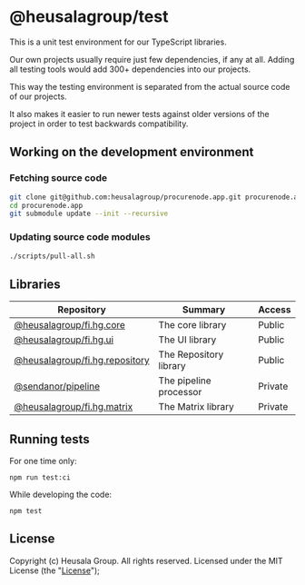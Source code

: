 # @heusalagroup/test

This is a unit test environment for our TypeScript libraries.

Our own projects usually require just few dependencies, if any at all. Adding all testing tools would add 300+ 
dependencies into our projects. 

This way the testing environment is separated from the actual source code of our projects. 

It also makes it easier to run newer tests against older versions of the project in order to test backwards 
compatibility.

## Working on the development environment

### Fetching source code

```bash
git clone git@github.com:heusalagroup/procurenode.app.git procurenode.app
cd procurenode.app
git submodule update --init --recursive
```

### Updating source code modules

```bash
./scripts/pull-all.sh
```

## Libraries

| Repository                                                      | Summary                  | Access  |
| --------------------------------------------------------------- | ------------------------ | ------- |
| [@heusalagroup/fi.hg.core](https://github.com/heusalagroup/fi.hg.core)  | The core library         | Public  |
| [@heusalagroup/fi.hg.ui](https://github.com/heusalagroup/fi.hg.ui)                  | The UI library           | Public  |
| [@heusalagroup/fi.hg.repository](https://github.com/heusalagroup/fi.hg.repository)  | The Repository library   | Public  |
| [@sendanor/pipeline](https://github.com/sendanor/pipeline)      | The pipeline processor   | Private |
| [@heusalagroup/fi.hg.matrix](https://github.com/heusalagroup/fi.hg.matrix)          | The Matrix library       | Private |

## Running tests

For one time only:

```
npm run test:ci
```

While developing the code:

```
npm test
```

## License

Copyright (c) Heusala Group. All rights reserved. Licensed under the MIT License (the "[License](./LICENSE)");

